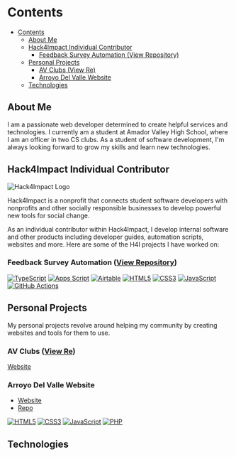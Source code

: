 # Contents

- [Contents](#contents)
  - [About Me](#about-me)
  - [Hack4Impact Individual Contributor](#hack4impact-individual-contributor)
    - [Feedback Survey Automation (View Repository)](#feedback-survey-automation-view-repository)
  - [Personal Projects](#personal-projects)
    - [AV Clubs (View Re)](#av-clubs-view-re)
    - [Arroyo Del Valle Website](#arroyo-del-valle-website)
  - [Technologies](#technologies)

## About Me

I am a passionate web developer determined to create helpful services and technologies. I currently am a student at Amador Valley High School, where I am an officer in two CS clubs. As a student of software development, I'm always looking forward to grow my skills and learn new technologies.

## Hack4Impact Individual Contributor

![Hack4Impact Logo](https://hack4impact.org/svg/logo.svg)

Hack4Impact is a nonprofit that connects student software developers with nonprofits and other socially responsible businesses to develop powerful new tools for social change.

As an individual contributor within Hack4Impact, I develop internal software and other products including developer guides, automation scripts, websites and more. Here are some of the H4I projects I have worked on:

### Feedback Survey Automation ([View Repository](https://github.com/hack4impact/feedback-survey-automation))

<p>
<a href="https://www.typescriptlang.org/"><img src="https://img.shields.io/badge/TypeScript-007ACC?style=flat-square&logo=typescript&logoColor=white" alt="TypeScript"></a>
<a href="https://developers.google.com/apps-script"><img src="https://img.shields.io/badge/Apps%20Script-34A853?style=flat-square&logo=google&logoColor=white" alt="Apps Script"></a>
<a href="https://airtable.com/"><img src="https://img.shields.io/badge/Airtable-FCB401?style=flat-square&logo=airtable&logoColor=black" alt="Airtable"></a>
<a href="https://developer.mozilla.org/en-US/docs/Web/Guide/HTML/HTML5"><img src="https://img.shields.io/badge/HTML5-E34F26?style=flat-square&logo=html5&logoColor=white" alt="HTML5"></a>
<a href="https://developer.mozilla.org/en-US/docs/Web/CSS"><img src="https://img.shields.io/badge/CSS3-1572B6?style=flat-square&logo=css3&logoColor=white" alt="CSS3"></a>
<a href="https://www.javascript.com/"><img src="https://img.shields.io/badge/JavaScript-F7DF1E?style=flat-square&logo=javascript&logoColor=black" alt="JavaScript"></a>
<a href="https://github.com/features/actions"><img src="https://img.shields.io/badge/GitHub_Actions-2088FF?style=flat-square&logo=github-actions&logoColor=white" alt="GitHub Actions"></a>
</p>

## Personal Projects

My personal projects revolve around helping my community by creating websites and tools for them to use.

### AV Clubs ([View Re](https://github.com/avwebdev/av-clubs))

[Website](https://clubs.amadorweb.org)


### Arroyo Del Valle Website

- [Website](https://creek.amadorweb.org)
- [Repo](https://github.com/subatuba21/creek)

<p>
<a href="https://developer.mozilla.org/en-US/docs/Web/Guide/HTML/HTML5"><img src="https://img.shields.io/badge/HTML5-E34F26?style=flat-square&logo=html5&logoColor=white" alt="HTML5"></a>
<a href="https://developer.mozilla.org/en-US/docs/Web/CSS"><img src="https://img.shields.io/badge/CSS3-1572B6?style=flat-square&logo=css3&logoColor=white" alt="CSS3"></a>
<a href="https://www.javascript.com/"><img src="https://img.shields.io/badge/JavaScript-F7DF1E?style=flat-square&logo=javascript&logoColor=black" alt="JavaScript"></a>
<a href="https://www.php.com/"><img src="https://img.shields.io/badge/PHP-777BB4?style=flat-square&logo=php&logoColor=#777BB4" alt="PHP"></a>
</p>

## Technologies

<!--
**subatuba21/subatuba21** is a ✨ _special_ ✨ repository because its `README.md` (this file) appears on your GitHub profile.

Here are some ideas to get you started:

- 🔭 I’m currently working on ...
- 🌱 I’m currently learning ...
- 👯 I’m looking to collaborate on ...
- 🤔 I’m looking for help with ...
- 💬 Ask me about ...
- 📫 How to reach me: ...
- 😄 Pronouns: ...
- ⚡ Fun fact: ...
-->

